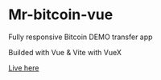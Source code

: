 # Mr-bitcoin-vue

Fully responsive Bitcoin DEMO transfer app

Builded with Vue & Vite with VueX

[Live here](https://nivb000.github.io/mr-bitcoin-vue/)

